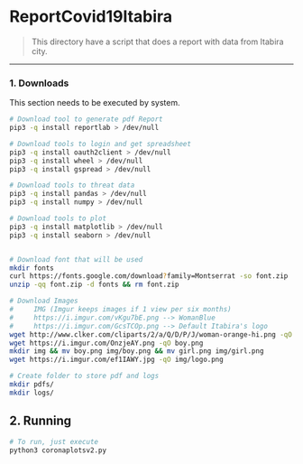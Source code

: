 # ReportCovid19Itabira

>  This directory have a script that does a report with data from Itabira city.

---

### 1. Downloads

This section needs to be executed by system.

```bash
# Download tool to generate pdf Report
pip3 -q install reportlab > /dev/null

# Download tools to login and get spreadsheet
pip3 -q install oauth2client > /dev/null
pip3 -q install wheel > /dev/null
pip3 -q install gspread > /dev/null

# Download tools to threat data
pip3 -q install pandas > /dev/null
pip3 -q install numpy > /dev/null

# Download tools to plot
pip3 -q install matplotlib > /dev/null
pip3 -q install seaborn > /dev/null


# Download font that will be used
mkdir fonts
curl https://fonts.google.com/download?family=Montserrat -so font.zip
unzip -qq font.zip -d fonts && rm font.zip

# Download Images
#     IMG (Imgur keeps images if 1 view per six months)
#     https://i.imgur.com/vKgu7bE.png --> WomanBlue
#     https://i.imgur.com/GcsTCOp.png --> Default Itabira's logo
wget http://www.clker.com/cliparts/2/a/Q/D/P/J/woman-orange-hi.png -qO girl.png
wget https://i.imgur.com/OnzjeAY.png -qO boy.png
mkdir img && mv boy.png img/boy.png && mv girl.png img/girl.png
wget https://i.imgur.com/ef1IAWY.jpg -qO img/logo.png

# Create folder to store pdf and logs
mkdir pdfs/
mkdir logs/
```

## 2. Running

```bash
# To run, just execute
python3 coronaplotsv2.py
```
